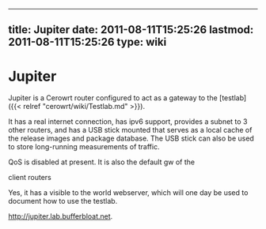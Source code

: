 
---
title: Jupiter
date: 2011-08-11T15:25:26
lastmod: 2011-08-11T15:25:26
type: wiki
---
Jupiter
=======

Jupiter is a Cerowrt router configured to act as a gateway to the
[testlab]({{< relref "cerowrt/wiki/Testlab.md" >}}).

It has a real internet connection, has ipv6 support, provides a subnet
to 3 other routers, and has a USB stick mounted that serves as a local
cache of the release images and package database. The USB stick can also
be used to store long-running measurements of traffic.

QoS is disabled at present. It is also the default gw of the
<link>client routers</link>

Yes, it has a visible to the world webserver, which will one day be used
to document how to use the testlab.

http://jupiter.lab.bufferbloat.net.
